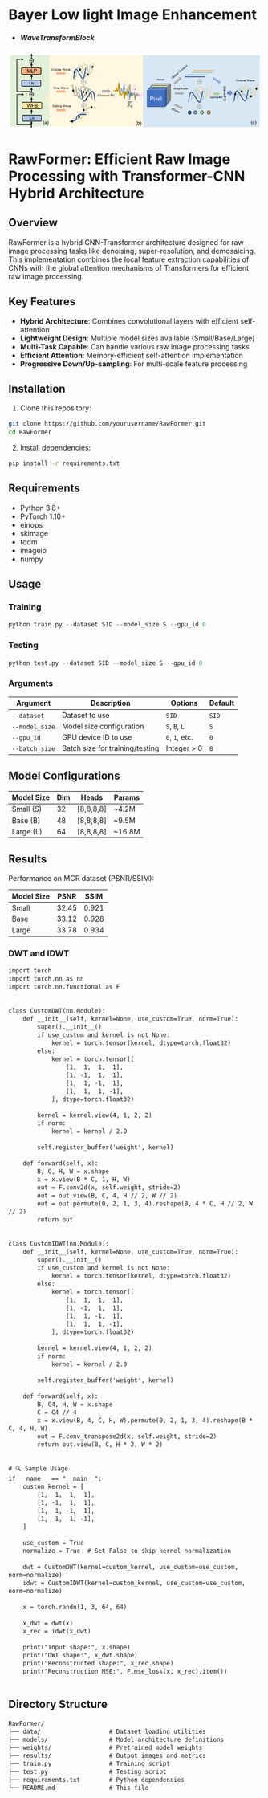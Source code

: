# Bayer Low light Image Enhancement

- ##### WaveTransformBlock
![WaveTransformBlock](./images/image_1.png )


# RawFormer: Efficient Raw Image Processing with Transformer-CNN Hybrid Architecture
## Overview

RawFormer is a hybrid CNN-Transformer architecture designed for raw image processing tasks like denoising, super-resolution, and demosaicing. This implementation combines the local feature extraction capabilities of CNNs with the global attention mechanisms of Transformers for efficient raw image processing.

## Key Features

- **Hybrid Architecture**: Combines convolutional layers with efficient self-attention
- **Lightweight Design**: Multiple model sizes available (Small/Base/Large)
- **Multi-Task Capable**: Can handle various raw image processing tasks
- **Efficient Attention**: Memory-efficient self-attention implementation
- **Progressive Down/Up-sampling**: For multi-scale feature processing

## Installation

1. Clone this repository:
```bash
git clone https://github.com/yourusername/RawFormer.git
cd RawFormer
```

2. Install dependencies:
```bash
pip install -r requirements.txt
```

## Requirements

- Python 3.8+
- PyTorch 1.10+
- einops
- skimage
- tqdm
- imageio
- numpy

## Usage

### Training

```python
python train.py --dataset SID --model_size S --gpu_id 0
```

### Testing

```python
python test.py --dataset SID --model_size S --gpu_id 0
```

### Arguments

| Argument      | Description                          | Options               | Default |
|--------------|--------------------------------------|-----------------------|---------|
| `--dataset`  | Dataset to use                       |  `SID`                | `SID`   |
| `--model_size` | Model size configuration           | `S`, `B`, `L`         | `S`     |
| `--gpu_id`   | GPU device ID to use                 | `0`, `1`, etc.        | `0`     |
| `--batch_size` | Batch size for training/testing    | Integer > 0           | `8`     |

## Model Configurations

| Model Size | Dim | Heads | Params |
|------------|-----|-------|--------|
| Small (S)  | 32  | [8,8,8,8] | ~4.2M  |
| Base (B)   | 48  | [8,8,8,8] | ~9.5M  |
| Large (L)  | 64  | [8,8,8,8] | ~16.8M |

## Results

Performance on MCR dataset (PSNR/SSIM):

| Model Size | PSNR  | SSIM   |
|------------|-------|--------|
| Small      | 32.45 | 0.921  |
| Base       | 33.12 | 0.928  |
| Large      | 33.78 | 0.934  |

### DWT and IDWT 
```
import torch
import torch.nn as nn
import torch.nn.functional as F


class CustomDWT(nn.Module):
    def __init__(self, kernel=None, use_custom=True, norm=True):
        super().__init__()
        if use_custom and kernel is not None:
            kernel = torch.tensor(kernel, dtype=torch.float32)
        else:
            kernel = torch.tensor([
                [1,  1,  1,  1],
                [1, -1,  1,  1],
                [1,  1, -1,  1],
                [1,  1,  1, -1],
            ], dtype=torch.float32)

        kernel = kernel.view(4, 1, 2, 2)
        if norm:
            kernel = kernel / 2.0

        self.register_buffer('weight', kernel)

    def forward(self, x):
        B, C, H, W = x.shape
        x = x.view(B * C, 1, H, W)
        out = F.conv2d(x, self.weight, stride=2)
        out = out.view(B, C, 4, H // 2, W // 2)
        out = out.permute(0, 2, 1, 3, 4).reshape(B, 4 * C, H // 2, W // 2)
        return out


class CustomIDWT(nn.Module):
    def __init__(self, kernel=None, use_custom=True, norm=True):
        super().__init__()
        if use_custom and kernel is not None:
            kernel = torch.tensor(kernel, dtype=torch.float32)
        else:
            kernel = torch.tensor([
                [1,  1,  1,  1],
                [1, -1,  1,  1],
                [1,  1, -1,  1],
                [1,  1,  1, -1],
            ], dtype=torch.float32)

        kernel = kernel.view(4, 1, 2, 2)
        if norm:
            kernel = kernel / 2.0

        self.register_buffer('weight', kernel)

    def forward(self, x):
        B, C4, H, W = x.shape
        C = C4 // 4
        x = x.view(B, 4, C, H, W).permute(0, 2, 1, 3, 4).reshape(B * C, 4, H, W)
        out = F.conv_transpose2d(x, self.weight, stride=2)
        return out.view(B, C, H * 2, W * 2)


# 🔍 Sample Usage
if __name__ == "__main__":
    custom_kernel = [
        [1,  1,  1,  1],
        [1, -1,  1,  1],
        [1,  1, -1,  1],
        [1,  1,  1, -1],
    ]

    use_custom = True
    normalize = True  # Set False to skip kernel normalization

    dwt = CustomDWT(kernel=custom_kernel, use_custom=use_custom, norm=normalize)
    idwt = CustomIDWT(kernel=custom_kernel, use_custom=use_custom, norm=normalize)

    x = torch.randn(1, 3, 64, 64)

    x_dwt = dwt(x)
    x_rec = idwt(x_dwt)

    print("Input shape:", x.shape)
    print("DWT shape:", x_dwt.shape)
    print("Reconstructed shape:", x_rec.shape)
    print("Reconstruction MSE:", F.mse_loss(x, x_rec).item())


```

## Directory Structure

```
RawFormer/
├── data/                   # Dataset loading utilities
├── models/                 # Model architecture definitions
├── weights/                # Pretrained model weights
├── results/                # Output images and metrics
├── train.py                # Training script
├── test.py                 # Testing script
├── requirements.txt        # Python dependencies
└── README.md               # This file
```

